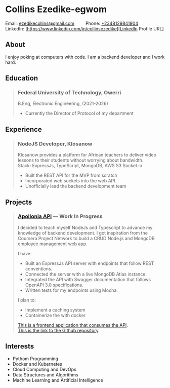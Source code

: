 # Collins Ezedike-egwom

Email: [ezedikecollins@gmail.com][Email Address URL] &nbsp; &nbsp; &nbsp; &nbsp; Phone: [+2348129841904][Phone Number URL] &nbsp; &nbsp; &nbsp; &nbsp; LinkedIn: [https://www.linkedin.com/in/collinsezedike][LinkedIn Profile URL]  

## About

I enjoy poking at computers with code. I am a backend developer and I work hard.

## Education

> ### Federal University of Technology, Owerri
>
> B.Eng, Electronic Engineering, (2021-2026)
>
> - Currently the Director of Protocol of my department

## Experience

> ### NodeJS Developer, Klosanow  
>
> Klosanow provides a platform for African teachers to deliver video lessons to their students without worrying about bandwidth.  
> Stack: ExpressJs, TypeScript, MongoDB, AWS S3 Socket.io
>
> - Built the REST API for the MVP from scratch  
> - Incorporated web sockets into the web API.  
> - Unofficlally lead the backend development team

## Projects

> ### [Apollonia API][Apollonia-API Live Link] — Work In Progress
>
> I decided to teach myself NodeJs and Typescript to advance my knowledge of backend development. I got inspiration from the Coursera Project Network to build a CRUD Node.js and MongoDB employee management web app.  
>
> I have:
>
> - Built an ExpressJs API server with endpoints that follow REST conventions.  
> - Connected the server with a live MongoDB Atlas instance.  
> - Integrated the API with Swagger documentation that follows OpenAPI 3.0 specifications.  
> - Written tests for my endpoints using Mocha.
>
> I plan to:  
>
> - Implement a caching system
> - Containerize the with docker
>
> [This is a frontend application that consumes the API][Apollonia-Frontend Live Link].  
> [This is the link to the Github repository][Apollonia-API Github Repository].  

## Interests

- Pythom Programming
- Docker and Kubernetes
- Cloud Computing and DevOps
- Data Structures and Algorithms
- Machine Learning and Artificial Intelligence

[Email Address URL]: mailto:ezedikecollins@gmail.com
[Phone Number URL]: tel:2348129841904
[LinkedIn Profile URL]: https://www.linkedin.com/in/collinsezedike

[Apollonia-API Live Link]: http://apollonia.onrender.com/api/v1/docs
[Apollonia-Frontend Live Link]: https://collinsezedike.github.io/apollonia-frontend
[Apollonia-API Github Repository]: https://github.com/collinsezedike/apollonia-api
